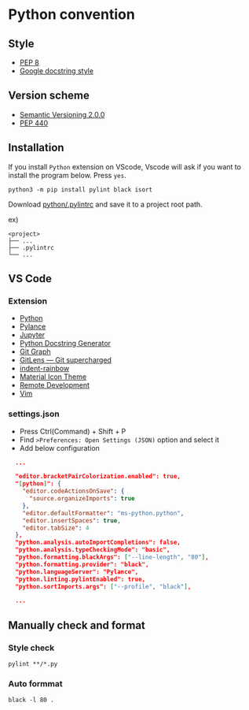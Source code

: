 # Python convention

## Style

- [PEP 8](https://www.python.org/dev/peps/pep-0008/)
- [Google docstring style](https://google.github.io/styleguide/pyguide.html#38-comments-and-docstrings)

## Version scheme

- [Semantic Versioning 2.0.0](https://semver.org/)
- [PEP 440](https://www.python.org/dev/peps/pep-0440/)

## Installation

If you install `Python` extension on VScode, Vscode will ask if you want to install the program below. Press `yes`.

```shell
python3 -m pip install pylint black isort
```

Download [python/.pylintrc](https://github.com/HITS-AI/HITS-convention/blob/main/python/.pylintrc) and save it to a project root path.

ex)

```shell
<project>
├── ...
├── .pylintrc
└── ...
```

## VS Code

### Extension

- [Python](https://marketplace.visualstudio.com/items?itemName=ms-python.python)
- [Pylance](https://marketplace.visualstudio.com/items?itemName=ms-python.vscode-pylance)
- [Jupyter](https://marketplace.visualstudio.com/items?itemName=ms-toolsai.jupyter)
- [Python Docstring Generator](https://marketplace.visualstudio.com/items?itemName=njpwerner.autodocstring)
- [Git Graph](https://marketplace.visualstudio.com/items?itemName=mhutchie.git-graph)
- [GitLens — Git supercharged](https://marketplace.visualstudio.com/items?itemName=eamodio.gitlens)
- [indent-rainbow](https://marketplace.visualstudio.com/items?itemName=oderwat.indent-rainbow)
- [Material Icon Theme](https://marketplace.visualstudio.com/items?itemName=PKief.material-icon-theme)
- [Remote Development](https://marketplace.visualstudio.com/items?itemName=ms-vscode-remote.vscode-remote-extensionpack)
- [Vim](https://marketplace.visualstudio.com/items?itemName=vscodevim.vim)

### settings.json

- Press Ctrl(Command) + Shift + P
- Find `>Preferences: Open Settings (JSON)` option and select it
- Add below configuration

```json
  ...

  "editor.bracketPairColorization.enabled": true,
  "[python]": {
    "editor.codeActionsOnSave": {
      "source.organizeImports": true
    },
    "editor.defaultFormatter": "ms-python.python",
    "editor.insertSpaces": true,
    "editor.tabSize": 4
  },
  "python.analysis.autoImportCompletions": false,
  "python.analysis.typeCheckingMode": "basic",
  "python.formatting.blackArgs": ["--line-length", "80"],
  "python.formatting.provider": "black",
  "python.languageServer": "Pylance",
  "python.linting.pylintEnabled": true,
  "python.sortImports.args": ["--profile", "black"],

  ...
```

## Manually check and format

### Style check

```shell
pylint **/*.py
```

### Auto formmat

```shell
black -l 80 .
```
